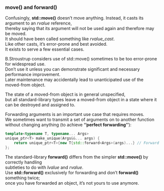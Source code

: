 ### move() and forward()

Confusingly, **std::move()** doesn’t move anything. Instead, it casts its argument to an *rvalue* reference, \
thereby saying that its argument will not be used again and therefore may be moved. \
It should have been called something like *rvalue_cast*. \
Like other casts, it’s error-prone and best avoided. \
It exists to serve a few essential cases. 

B.Stroustrup considers use of std::move() sometimes to be too error-prone for widespread use. \
Don’t use it unless you can demonstrate significant and necessary performance improvement. \
Later maintenance may accidentally lead to unanticipated use of the moved-from object.

The state of a moved-from object is in general unspecified, \
but all standard-library types leave a moved-from object in a state where it can be destroyed and assigned to.

Forwarding arguments is an important use case that requires moves. \
We sometimes want to transmit a set of arguments on to another function \
without changing anything (to achieve **‘‘perfect forwarding’’**):

```cpp
template<typename T, typename... Args> 
unique_ptr<T> make_unique(Args&&... args) {
    return unique_ptr<T>{new T{std::forward<Args>(args)...} // Forward each argument
};
```

The standard-library **forward()** differs from the simpler **std::move()** by correctly handling \
subtleties to do with *lvalue* and *rvalue*. \
Use **std::forward()** exclusively for forwarding and don’t **forward()** something twice; \
once you have forwarded an object, it’s not yours to use anymore.

